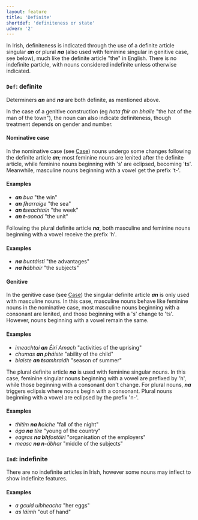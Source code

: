 ```yaml
---
layout: feature
title: 'Definite'
shortdef: 'definiteness or state'
udver: '2'
---
```


In Irish, definiteness is indicated through the use of a definite article singular _<b>an</b>_ or plural _<b>na</b>_ (also used with feminine singular in genitive case, see below), much like the definite article "the" in English. There is no indefinite particle, with nouns considered indefinite unless otherwise indicated.

### <a name="Def">`Def`</a>: definite

Determiners _<b>an</b>_ and _<b>na</b>_ are both definite, as mentioned above.

In the case of a genitive construction (eg _hata fhir an bhaile_ "the hat of the man of the town"), the noun can also indicate definiteness, though treatment depends on gender and number.

#### Nominative case

In the nominative case (see [Case]()) nouns undergo some changes following the definite article _<b>an</b>_; most feminine nouns are lenited after the definite article, while feminine nouns beginning with 's' are eclipsed, becoming '<b>t</b>s'. Meanwhile, masculine nouns beginning with a vowel get the prefix 't-'.

#### Examples

* _<b>an</b> bua_ "the win"
* _<b>an</b> f<b>h</b>arraige_ "the sea"
* _<b>an t</b>seachtain_ "the week"
* _<b>an t-</b>aonad_ "the unit"

Following the plural definite article _<b>na</b>_, both masculine and feminine nouns beginning with a vowel receive the prefix 'h'.

#### Examples

* _<b>na</b> buntáistí_ "the advantages"
* _<b>na h</b>ábhair_ "the subjects"

#### Genitive

In the genitive case (see [Case]()) the singular definite article _<b>an</b>_ is only used with masculine nouns. In this case, masculine nouns behave like feminine nouns in the nominative case, most masculine nouns beginning with a consonant are lenited, and those beginning with a 's' change to 'ts'. However, nouns beginning with a vowel remain the same.

#### Examples

* _imeachtaí <b>an</b> Éirí Amach_ "activities of the uprising"
* _chumas <b>an</b> p<b>h</b>áiste_ "ability of the child"
* _biaiste <b>an t</b>samhraidh_ "season of summer"

The plural definite article _<b>na</b>_ is used with feminine singular nouns. In this case, feminine singular nouns beginning with a vowel are prefixed by 'h', while those beginning with a consonant don't change. For plural nouns, _<b>na</b>_ triggers eclipsis where nouns begin with a consonant. Plural nouns beginning with a vowel are eclipsed by the prefix 'n-'.

#### Examples

* _thitim <b>na h</b>oíche_ "fall of the night"
* _óga <b>na</b> tíre_ "young of the country"
* _eagras <b>na bh</b>fostóirí_ "organisation of the employers"
* _measc <b>na n-</b>ábhar_ "middle of the subjects"

### <a name="Ind">`Ind`</a>: indefinite

There are no indefinite articles in Irish, however some nouns may inflect to show indefinite features.

#### Examples

* _a gcuid uibheacha_ "her eggs"
* _as láimh_ "out of hand"

<!-- Interlanguage links updated St lis 3 20:58:19 CET 2021 -->

